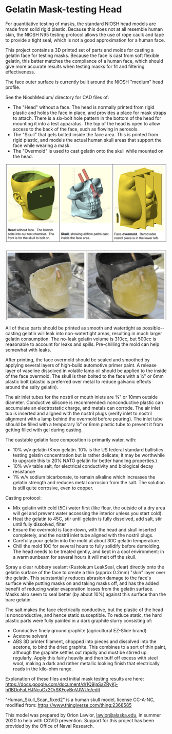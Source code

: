 # Gelatin Mask-testing Head
For quantitative testing of masks, the standard NIOSH head models are made from solid rigid plastic.  Because this does not at all resemble human skin, the NIOSH N95 testing protocol allows the use of rope caulk and tape to provide a tight seal, which is not a good approximation for a human face.

This project contains a 3D printed set of parts and molds for casting a gelatin face for testing masks.  Because the face is cast from soft flexible gelatin, this better matches the compliance of a human face, which should give more accurate results when testing masks for fit and filtering effectiveness.

The face outer surface is currently built around the NIOSH "medium" head profile.

See the NioshMedium/ directory for CAD files of:
 * The "Head" without a face.  The head is normally printed from rigid plastic and holds the face in place, and provides a place for mask straps to attach.  There is a six-bolt hole pattern in the bottom of the head for mounting it into a test apparatus.  The top of the head is open to allow access to the back of the face, such as flowing in aerosols.
 * The "Skull" that gets bolted inside the face area.  This is printed from rigid plastic, and models the actual human skull areas that support the face while wearing a mask.
 * The "Overmold" is used to cast gelatin onto the skull while mounted on the head.
 
![Components to 3D print, and the resulting molded head.](parts_assembly.jpg)


All of these parts should be printed as smooth and watertight as possible--casting gelatin will leak into non-watertight areas, resulting in much larger gelatin consumption.  The no-leak gelatin volume is 310cc, but 500cc is reasonable to account for leaks and spills.  Pre-chilling the mold can help somewhat with leaks.

After printing, the face overmold should be sealed and smoothed by applying several layers of high-build automotive primer paint.  A release layer of vaseline dissolved in volatile lamp oil should be applied to the inside of the face overmold.  The skull is then bolted to the face with a ¼" or 6mm plastic bolt (plastic is preferred over metal to reduce galvanic effects around the salty gelatin).

The air inlet tubes for the nostril or mouth inlets are ⅜" or 10mm outside diameter.  Conductive silicone is recommended: nonconductive plastic can accumulate an electrostatic charge, and metals can corrode.  The air inlet tub is inserted and aligned with the nostril plugs (verify inlet to nostril alignment with a lamp behind the overmold before pouring).  The inlet tube should be filled with a temporary ¼" or 6mm plastic tube to prevent it from getting filled with gel during casting.

The castable gelatin face composition is primarily water, with:
 * 10% w/v gelatin (Knox gelatin.  10% is the US federal standard ballistics testing gelatin concentration but is rather delicate; it may be worthwhile to upgrade this to 20% NATO gelatin for better handling properties.)
 * 10% w/v table salt, for electrical conductivity and biological decay resistance
 * 1% w/v sodium bicarbonate, to remain alkaline which increases the gelatin strength and reduces metal corrosion from the salt.  The solution is still quite corrosive, even to copper.

Casting protocol:
 * Mix gelatin with cold (5C) water first (like flour, the outside of a dry area will gel and prevent water accessing the interior unless you start cold).
 * Heat the gelatin to 45C, stir until gelatin is fully dissolved, add salt, stir until fully dissolved, filter
 * Ensure the overmold is face-down, with the head and skull inserted completely, and the nostril inlet tube aligned with the nostril plugs.
 * Carefully pour gelatin into the mold at about 30C gelatin temperature.
 * Chill the mold 10C for several hours to fully solidify before demolding.  The head needs to be treated gently, and kept in a cool environment: in a warm sunbeam for several hours it will melt off the skull.

Spray a clear rubbery sealant (Rustoleum LeakSeal, clear) directly onto the gelatin surface of the face to create a thin (approx 0.2mm) "skin" layer over the gelatin.  This substantially reduces abrasion damage to the face's surface while putting masks on and taking masks off, and has the added benefit of reducing water evaporation losses from the gelatin surface.  Masks also seem to seal better (by about 10%) against this surface than the bare gelatin.

The salt makes the face electrically conductive, but the plastic of the head is nonconductive, and hence static susceptible.  To reduce static, the hard plastic parts were fully painted in a dark graphite slurry consisting of:
 * Conductive finely ground graphite (agricultural EZ-Slide brand)
 * Acetone solvent
 * ABS 3D printer filament, chopped into pieces and dissolved into the acetone, to bind the dried graphite.
This combines to a sort of thin paint, although the graphite settles out rapidly and must be stirred up regularly.  Apply this fairly heavily and then buff off excess with steel wool, making a dark and rather metallic looking finish that electrically reads in the kilo-ohm range.

Explanation of these files and initial mask testing results are here:
https://docs.google.com/document/d/1Q9jaSaZRyKj-hi1BDpFaLHJNcuCx2OrSKFoyBqVJWUo/edit

"Human_Skull_Scan_fixed2" is a human skull model, license CC-A-NC, modified from:
    https://www.thingiverse.com/thing:2368585

This model was prepared by Orion Lawlor, lawlor@alaska.edu, in summer 2020 to help with COVID prevention.  Support for this project has been provided by the Office of Naval Research.  


